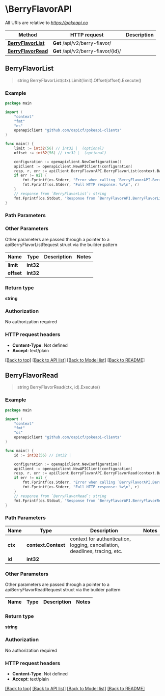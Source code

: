 # \BerryFlavorAPI

All URIs are relative to *https://pokeapi.co*

Method | HTTP request | Description
------------- | ------------- | -------------
[**BerryFlavorList**](BerryFlavorAPI.md#BerryFlavorList) | **Get** /api/v2/berry-flavor/ | 
[**BerryFlavorRead**](BerryFlavorAPI.md#BerryFlavorRead) | **Get** /api/v2/berry-flavor/{id}/ | 



## BerryFlavorList

> string BerryFlavorList(ctx).Limit(limit).Offset(offset).Execute()



### Example

```go
package main

import (
	"context"
	"fmt"
	"os"
	openapiclient "github.com/oapicf/pokeapi-clients"
)

func main() {
	limit := int32(56) // int32 |  (optional)
	offset := int32(56) // int32 |  (optional)

	configuration := openapiclient.NewConfiguration()
	apiClient := openapiclient.NewAPIClient(configuration)
	resp, r, err := apiClient.BerryFlavorAPI.BerryFlavorList(context.Background()).Limit(limit).Offset(offset).Execute()
	if err != nil {
		fmt.Fprintf(os.Stderr, "Error when calling `BerryFlavorAPI.BerryFlavorList``: %v\n", err)
		fmt.Fprintf(os.Stderr, "Full HTTP response: %v\n", r)
	}
	// response from `BerryFlavorList`: string
	fmt.Fprintf(os.Stdout, "Response from `BerryFlavorAPI.BerryFlavorList`: %v\n", resp)
}
```

### Path Parameters



### Other Parameters

Other parameters are passed through a pointer to a apiBerryFlavorListRequest struct via the builder pattern


Name | Type | Description  | Notes
------------- | ------------- | ------------- | -------------
 **limit** | **int32** |  | 
 **offset** | **int32** |  | 

### Return type

**string**

### Authorization

No authorization required

### HTTP request headers

- **Content-Type**: Not defined
- **Accept**: text/plain

[[Back to top]](#) [[Back to API list]](../README.md#documentation-for-api-endpoints)
[[Back to Model list]](../README.md#documentation-for-models)
[[Back to README]](../README.md)


## BerryFlavorRead

> string BerryFlavorRead(ctx, id).Execute()



### Example

```go
package main

import (
	"context"
	"fmt"
	"os"
	openapiclient "github.com/oapicf/pokeapi-clients"
)

func main() {
	id := int32(56) // int32 | 

	configuration := openapiclient.NewConfiguration()
	apiClient := openapiclient.NewAPIClient(configuration)
	resp, r, err := apiClient.BerryFlavorAPI.BerryFlavorRead(context.Background(), id).Execute()
	if err != nil {
		fmt.Fprintf(os.Stderr, "Error when calling `BerryFlavorAPI.BerryFlavorRead``: %v\n", err)
		fmt.Fprintf(os.Stderr, "Full HTTP response: %v\n", r)
	}
	// response from `BerryFlavorRead`: string
	fmt.Fprintf(os.Stdout, "Response from `BerryFlavorAPI.BerryFlavorRead`: %v\n", resp)
}
```

### Path Parameters


Name | Type | Description  | Notes
------------- | ------------- | ------------- | -------------
**ctx** | **context.Context** | context for authentication, logging, cancellation, deadlines, tracing, etc.
**id** | **int32** |  | 

### Other Parameters

Other parameters are passed through a pointer to a apiBerryFlavorReadRequest struct via the builder pattern


Name | Type | Description  | Notes
------------- | ------------- | ------------- | -------------


### Return type

**string**

### Authorization

No authorization required

### HTTP request headers

- **Content-Type**: Not defined
- **Accept**: text/plain

[[Back to top]](#) [[Back to API list]](../README.md#documentation-for-api-endpoints)
[[Back to Model list]](../README.md#documentation-for-models)
[[Back to README]](../README.md)

